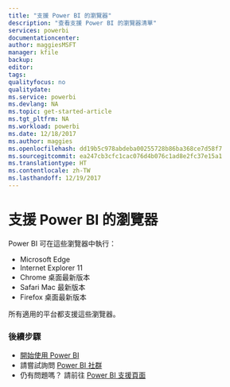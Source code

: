 ```yaml
---
title: "支援 Power BI 的瀏覽器"
description: "查看支援 Power BI 的瀏覽器清單"
services: powerbi
documentationcenter: 
author: maggiesMSFT
manager: kfile
backup: 
editor: 
tags: 
qualityfocus: no
qualitydate: 
ms.service: powerbi
ms.devlang: NA
ms.topic: get-started-article
ms.tgt_pltfrm: NA
ms.workload: powerbi
ms.date: 12/18/2017
ms.author: maggies
ms.openlocfilehash: dd19b5c978abdeba00255728b86ba368ce7d58f7
ms.sourcegitcommit: ea247cb3cfc1cac076d4b076c1ad8e2fc37e15a1
ms.translationtype: HT
ms.contentlocale: zh-TW
ms.lasthandoff: 12/19/2017
---
```

# <a name="supported-browsers-for-power-bi"></a>支援 Power BI 的瀏覽器
Power BI 可在這些瀏覽器中執行：

* Microsoft Edge
* Internet Explorer 11
* Chrome 桌面最新版本
* Safari Mac 最新版本
* Firefox 桌面最新版本

所有適用的平台都支援這些瀏覽器。

### <a name="next-steps"></a>後續步驟
* [開始使用 Power BI](service-get-started.md)
* 請嘗試詢問 [Power BI 社群](http://community.powerbi.com/)
* 仍有問題嗎？ 請前往 [Power BI 支援頁面](https://powerbi.microsoft.com/support/)

